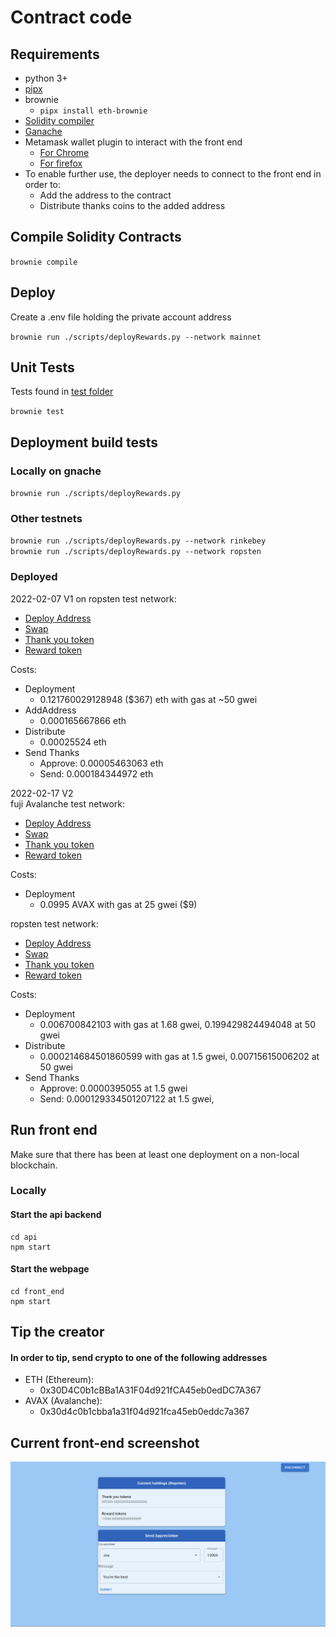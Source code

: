 # Contract code

## Requirements

- python 3+
- [pipx](https://pypa.github.io/pipx/installation/)
- brownie
  - `pipx install eth-brownie`
- [Solidity compiler](https://docs.soliditylang.org/en/v0.8.11/installing-solidity.html)
- [Ganache](https://trufflesuite.com/ganache/)
- Metamask wallet plugin to interact with the front end
  - [For Chrome](https://chrome.google.com/webstore/detail/metamask/nkbihfbeogaeaoehlefnkodbefgpgknn)
  - [For firefox](https://addons.mozilla.org/en-US/firefox/addon/ether-metamask/)
- To enable further use, the deployer needs to connect to the front end in order to:
  - Add the address to the contract
  - Distribute thanks coins to the added address

## Compile Solidity Contracts

`brownie compile`

## Deploy

Create a .env file holding the private account address  
  
`brownie run ./scripts/deployRewards.py --network mainnet`


## Unit Tests

Tests found in [test folder](./tests)  
  
`brownie test`

## Deployment build tests

### Locally on gnache

`brownie run ./scripts/deployRewards.py`

### Other testnets

`brownie run ./scripts/deployRewards.py --network rinkebey`  
`brownie run ./scripts/deployRewards.py --network ropsten`

### Deployed  
2022-02-07 V1 on ropsten test network:  
- [Deploy Address](https://ropsten.etherscan.io/address/0x839901c21D20316b0DDcA205AAe53A1EbB886cf4)
- [Swap](https://ropsten.etherscan.io/address/0xd9398D03794919215A2f7191e1FaBb4C9EeCBfdD)
- [Thank you token](https://ropsten.etherscan.io/address/0x131432D246122B94FeD14873C2c05A154EC93122)
- [Reward token](https://ropsten.etherscan.io/address/0x808cF232F973CF0bBB480C27d476E6C5581bbC62)
  
Costs:
- Deployment
  - 0.121760029128948 ($367) eth with gas at ~50 gwei  
- AddAddress
  - 0.000165667866 eth
- Distribute
  - 0.00025524 eth
- Send Thanks
  - Approve: 0.00005463063 eth
  - Send: 0.000184344972 eth

2022-02-17 V2  
fuji Avalanche test network:
- [Deploy Address](https://testnet.avascan.info/blockchain/c/address/0x839901c21D20316b0DDcA205AAe53A1EbB886cf4)
- [Swap](https://testnet.avascan.info/blockchain/c/address/0x7B652A331D18435ec0A60Bbde921b694e33dC8ea)
- [Thank you token](https://testnet.avascan.info/blockchain/c/address/0xC77E0748A0B611C7aF08a72fF855c5a431BB4a6C)
- [Reward token](https://testnet.avascan.info/blockchain/c/address/0x3D5597e5325eCeB2871A6132E680E0CCCc61204f)

Costs:
- Deployment
  - 0.0995 AVAX with gas at 25 gwei ($9)
  
ropsten test network:  
- [Deploy Address](https://ropsten.etherscan.io/address/0x839901c21D20316b0DDcA205AAe53A1EbB886cf4)
- [Swap](https://ropsten.etherscan.io/address/0xc1E8Aa5eDE71816FBbf68c19b149376D94B402F9)
- [Thank you token](https://ropsten.etherscan.io/address/0xd796e77A5d8CD6b5b958A670f3Af6Bb806A5184C)
- [Reward token](https://ropsten.etherscan.io/address/0xAfEf77aEa02Bb31FDB31dcd16ebBc39109F66FC7)
  
Costs:
- Deployment
  - 0.006700842103 with gas at 1.68 gwei, 0.199429824494048 at 50 gwei
- Distribute
  - 0.000214684501860599 with gas at 1.5 gwei, 0.00715615006202 at 50 gwei
- Send Thanks
  - Approve: 0.0000395055 at 1.5 gwei
  - Send: 0.000129334501207122 at 1.5 gwei, 

## Run front end

Make sure that there has been at least one deployment on a non-local blockchain.  
  
### Locally

#### Start the api backend
```
cd api
npm start
```

#### Start the webpage
```
cd front_end
npm start
```

## Tip the creator

#### In order to tip, send crypto to one of the following addresses  
- ETH (Ethereum):
  - 0x30D4C0b1cBBa1A31F04d921fCA45eb0edDC7A367
- AVAX (Avalanche):
  - 0x30d4c0b1cbba1a31f04d921fca45eb0eddc7a367

## Current front-end screenshot

![Thanks](../thanks.png)
